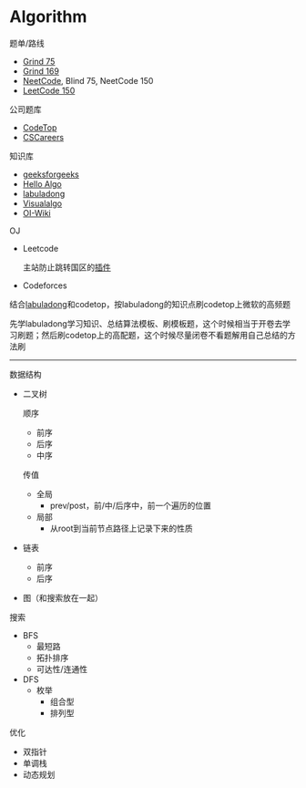 # Algorithm

题单/路线

- [Grind 75](https://www.techinterviewhandbook.org/grind75/)
- [Grind 169](https://www.techinterviewhandbook.org/grind75/?weeks=6&hours=25&grouping=topics)
- [NeetCode](https://neetcode.io/roadmap), Blind 75, NeetCode 150
- [LeetCode 150](https://leetcode.com/studyplan/top-interview-150/)

公司题库

- [CodeTop](https://codetop.cc/)
- [CSCareers](https://discord.com/channels/698366411864670250/947389742859812884)

知识库

- [geeksforgeeks](https://www.geeksforgeeks.org/)
- [Hello Algo](https://www.hello-algo.com/)
- [labuladong](https://labuladong.online/algo/)
- [Visualalgo](https://visualgo.net/en)
- [OI-Wiki](https://oi-wiki.org/ds/seg/)

OJ

- Leetcode

  主站防止跳转国区的[插件](https://greasyfork.org/zh-CN/scripts/482242-%E7%A6%81%E6%AD%A2-leetcode-%E8%B7%B3%E8%BD%AC%E4%B8%AD%E6%96%87%E7%AB%99-2024)

- Codeforces

结合[labuladong](https://labuladong.online/algo/home/)和codetop，按labuladong的知识点刷codetop上微软的高频题

先学labuladong学习知识、总结算法模板、刷模板题，这个时候相当于开卷去学习刷题；然后刷codetop上的高配题，这个时候尽量闭卷不看题解用自己总结的方法刷

---

数据结构

- 二叉树

  顺序

  - 前序
  - 后序
  - 中序

  传值

  - 全局
    - prev/post，前/中/后序中，前一个遍历的位置
  - 局部
    - 从root到当前节点路径上记录下来的性质

- 链表

  - 前序
  - 后序

- 图（和搜索放在一起）

搜索

- BFS
  - 最短路
  - 拓扑排序
  - 可达性/连通性
- DFS
  - 枚举
    - 组合型
    - 排列型

优化

- 双指针
- 单调栈
- 动态规划
